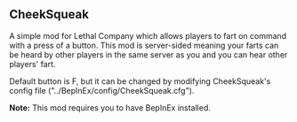 <h2>CheekSqueak</h2>

A simple mod for Lethal Company which allows players to fart on command with a press of a button.
This mod is server-sided meaning your farts can be heard by other players in the same server as you and you can hear other players' fart.

Default button is F, but it can be changed by modifying CheekSqueak's config file ("../BepInEx/config/CheekSqueak.cfg").

**Note:** This mod requires you to have BepInEx installed.
